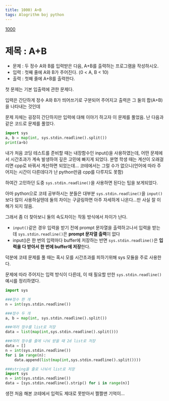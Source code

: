```yaml
---
title: 1000) A+B
tags: Alogrithm boj python
---
```


[1000](https://www.acmicpc.net/problem/1000)

# 제목 : A+B

- 문제 : 두 정수 A와 B를 입력받은 다음, A+B를 출력하는 프로그램을 작성하시오.
- 입력 : 첫째 줄에 A와 B가 주어진다. (0 < A, B < 10)
- 출력 : 첫째 줄에 A+B를 출력한다.


첫 문제는 기본 입출력에 관한 문제다.

입력은 간단하게 정수 A와 B가 띄어쓰기로 구분되어 주어지고
출력은 그 둘의 합(A+B)을 나타내는 것인데

문제 자체는 굉장히 간단하지만 입력에 대해 이야기 하고자 이 문제를 풀었음.
난 다음과 같은 코드로 문제를 풀었다.

```python
import sys
a, b = map(int, sys.stdin.readline().split())
print(a+b)
```



내가 처음 코딩 테스트를 준비할 때는 내장함수인 input()을 사용하였는데, 어떤 문제에서 시간초과가 계속 발생하여 깊은 고민에 빠지게 되었다.
분명 학생 때는 계산이 오래걸리면 cpp로 바꿔서 계산하면 되었는데... 코테에서는 그럴 수가 없으니(언어에 따라 주어지는 시간이 다른데다가 난 python만큼 cpp를 다루지도 못함)

하여간 고민하던 도중 `sys.stdin.readline()`을 사용하면 된다는 팁을 보게되었다.

아마 python으로 코테 공부하시는 분들은 대부분 `sys.stdin.readline()`을 `input()`보다 많이 사용하실텐데
둘의 차이는 구글링하면 아주 자세하게 나온다...만 사실 잘 이해가 되지 않음.

그래서 좀 더 찾아보니 둘의 속도차이는 작동 방식에서 차이가 난다.
- `input()`같은 경우 입력을 받기 전에 prompt 문자열을 출력하고나서 입력을 받는데 `sys.stdin.readline()`은 <b>prompt 문자열 출력</b>이 없다
- input()은 한 번의 입력마다 buffer에 저장하는 반면 `sys.stdin.readline()`은 <b>입력을 다 받아서 한 번에 buffer에 저장</b>한다.

덕분에 코테 문제를 풀 때는 혹시 모를 시간초과를 피하기위해 sys 모듈을 주로 사용한다.

문제에 따라 주어지는 입력 방식이 다른데, 이 때 필요할 만한 `sys.stdin.readline()` 예시를 정리하였다.

```python
import sys

###정수 한 개 
n = int(sys.stdin.readline())

###정수 두 개
a, b = map(int, sys.stdin.readline().split())

###여러 정수를 list로 저장
data = list(map(int,sys.stdin.readline().split()))

###여러 정수를 줄에 나눠 받을 때 2d list로 저장
data = []
n = int(sys.stdin.readline())
for i in range(n):
    data.append(list(map(int,sys.stdin.readline().split())))

###string을 줄로 나눠서 list로 저장
import sys
n = int(sys.stdin.readline())
data = [sys.stdin.readline().strip() for i in range(n)]
```



생전 처음 해본 코테에서 입력도 제대로 못받아서 쩔쩔맨 기억이...


